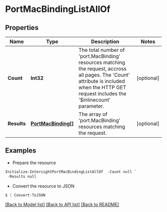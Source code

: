 # PortMacBindingListAllOf
## Properties

Name | Type | Description | Notes
------------ | ------------- | ------------- | -------------
**Count** | **Int32** | The total number of &#39;port.MacBinding&#39; resources matching the request, accross all pages. The &#39;Count&#39; attribute is included when the HTTP GET request includes the &#39;$inlinecount&#39; parameter. | [optional] 
**Results** | [**PortMacBinding[]**](PortMacBinding.md) | The array of &#39;port.MacBinding&#39; resources matching the request. | [optional] 

## Examples

- Prepare the resource
```powershell
Initialize-IntersightPortMacBindingListAllOf  -Count null `
 -Results null
```

- Convert the resource to JSON
```powershell
$ | Convert-ToJSON
```

[[Back to Model list]](../README.md#documentation-for-models) [[Back to API list]](../README.md#documentation-for-api-endpoints) [[Back to README]](../README.md)

